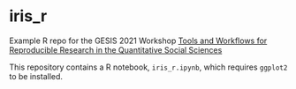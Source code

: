# iris_r
Example R repo for the GESIS 2021 Workshop [Tools and Workflows for Reproducible Research in the Quantitative Social Sciences](https://github.com/jobreu/reproducible-research-gesis-2021)

This repository contains a R notebook, `iris_r.ipynb`, which requires `ggplot2` to be installed.


